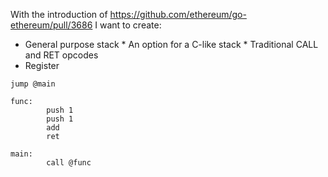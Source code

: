 With the introduction of https://github.com/ethereum/go-ethereum/pull/3686 I want to create:

* General purpose stack
        * An option for a C-like stack
        * Traditional CALL and RET opcodes
* Register

```
jump @main

func:
        push 1
        push 1
        add
        ret

main:
        call @func
```
